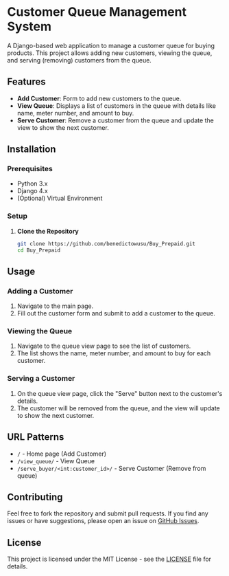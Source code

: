 # Customer Queue Management System

A Django-based web application to manage a customer queue for buying products. This project allows adding new customers, viewing the queue, and serving (removing) customers from the queue.

## Features

- **Add Customer**: Form to add new customers to the queue.
- **View Queue**: Displays a list of customers in the queue with details like name, meter number, and amount to buy.
- **Serve Customer**: Remove a customer from the queue and update the view to show the next customer.

## Installation

### Prerequisites

- Python 3.x
- Django 4.x
- (Optional) Virtual Environment

### Setup

1. **Clone the Repository**

   ```bash
   git clone https://github.com/benedictowusu/Buy_Prepaid.git
   cd Buy_Prepaid
## Usage

### Adding a Customer

1. Navigate to the main page.
2. Fill out the customer form and submit to add a customer to the queue.

### Viewing the Queue

1. Navigate to the queue view page to see the list of customers.
2. The list shows the name, meter number, and amount to buy for each customer.

### Serving a Customer

1. On the queue view page, click the "Serve" button next to the customer's details.
2. The customer will be removed from the queue, and the view will update to show the next customer.

## URL Patterns

- `/` - Home page (Add Customer)
- `/view_queue/` - View Queue
- `/serve_buyer/<int:customer_id>/` - Serve Customer (Remove from queue)

## Contributing

Feel free to fork the repository and submit pull requests. If you find any issues or have suggestions, please open an issue on [GitHub Issues](https://github.com/benedictowusu/Buy_Prepaid/issues).

## License

This project is licensed under the MIT License - see the [LICENSE](LICENSE) file for details.
